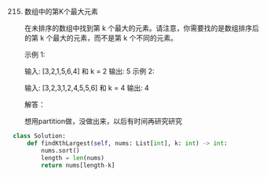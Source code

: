 215. 数组中的第K个最大元素

     在未排序的数组中找到第 k 个最大的元素。请注意，你需要找的是数组排序后的第 k 个最大的元素，而不是第 k 个不同的元素。

     示例 1:

     输入: [3,2,1,5,6,4] 和 k = 2
     输出: 5
     示例 2:

     输入: [3,2,3,1,2,4,5,5,6] 和 k = 4
     输出: 4

     解答：

     想用partition做，没做出来，以后有时间再研究研究

```python
class Solution:
    def findKthLargest(self, nums: List[int], k: int) -> int:
        nums.sort()
        length = len(nums)
        return nums[length-k]
```





